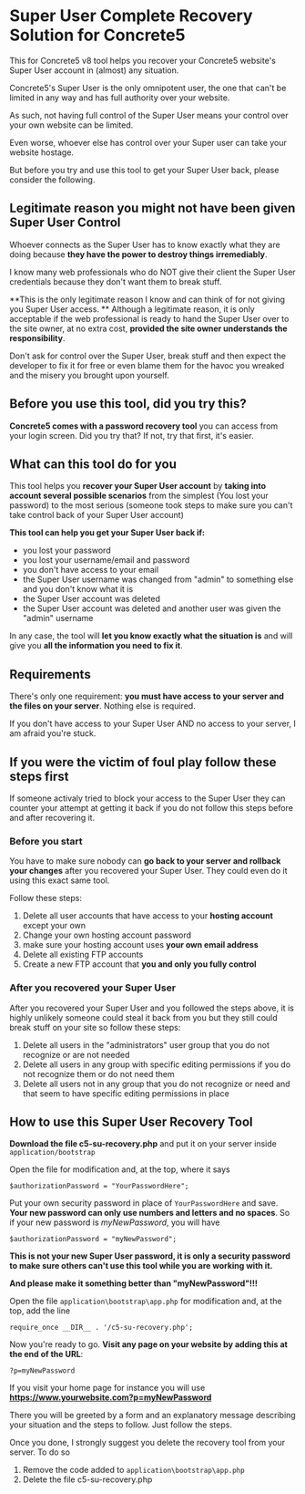 # Super User Complete Recovery Solution for Concrete5

This for Concrete5 v8 tool helps you recover your Concrete5 website's Super User account in (almost) any situation.

Concrete5's Super User is the only omnipotent user, the one that can't be limited in any way and has full authority over your website.

As such, not having full control of the Super User means your control over your own website can be limited.

Even worse, whoever else has control over your Super user can take your website hostage.

But before you try and use this tool to get your Super User back, please consider the following.

## Legitimate reason you might not have been given Super User Control

Whoever connects as the Super User has to know exactly what they are doing because **they have the power to destroy things irremediably**.

I know many web professionals who do NOT give their client the Super User credentials because they don't want them to break stuff.

**This is the only legitimate reason I know and can think of for not giving you Super User access.
**
Although a legitimate reason, it is only acceptable if the web professional is ready to hand the Super User over to the site owner, at no extra cost, **provided the site owner understands the responsibility**.

Don't ask for control over the Super User, break stuff and then expect the developer to fix it for free or even blame them for the havoc you wreaked and the misery you brought upon yourself.

## Before you use this tool, did you try this?

**Concrete5 comes with a password recovery tool** you can access from your login screen. Did you try that? If not, try that first, it's easier.

## What can this tool do for you

This tool helps you **recover your Super User account** by **taking into account several possible scenarios** from the simplest (You lost your password) to the most serious (someone took steps to make sure you can't take control back of your Super User account)

**This tool can help you get your Super User back if:**

- you lost your password
- you lost your username/email and password
- you don't have access to your email
- the Super User username was changed from "admin" to something else and you don't know what it is
- the Super User account was deleted
- the Super User account was deleted and another user was given the "admin" username

In any case, the tool will **let you know exactly what the situation is** and will give you **all the information you need to fix it**.

## Requirements

There's only one requirement: **you must have access to your server and the files on your server**. Nothing else is required.

If you don't have access to your Super User AND no access to your server, I am afraid you're stuck.

## If you were the victim of foul play follow these steps first

If someone activaly tried to block your access to the Super User they can counter your attempt at getting it back if you do not follow this steps before and after recovering it.

### Before you start

You have to make sure nobody can **go back to your server and rollback your changes** after you recovered your Super User. They could even do it using this exact same tool.

Follow these steps:

1. Delete all user accounts that have access to your **hosting account** except your own
2. Change your own hosting account password
3. make sure your hosting account uses **your own email address**
4. Delete all existing FTP accounts
5. Create a new FTP account that **you and only you fully control**

### After you recovered your Super User

After you recovered your Super User and you followed the steps above, it is highly unlikely someone could steal it back from you but they still could break stuff on your site so follow these steps:

1. Delete all users in the "administrators" user group that you do not recognize or are not needed
1. Delete all users in any group with specific editing permissions if you do not recognize them or do not need them
1. Delete all users not in any group that you do not recognize or need and that seem to have specific editing permissions in place

## How to use this Super User Recovery Tool

**Download the file c5-su-recovery.php** and put it on your server inside `application/bootstrap`

Open the file for modification and, at the top, where it says

    $authorizationPassword = "YourPasswordHere";

Put your own security password in place of `YourPasswordHere` and save. **Your new password can only use numbers and letters and no spaces**. So if your new password is *myNewPassword*, you will have

    $authorizationPassword = "myNewPassword";

**This is not your new Super User password, it is only a security password to make sure others can't use this tool while you are working with it.**

**And please make it something better than "myNewPassword"!!!**

Open the file `application\bootstrap\app.php` for modification and, at the top, add the line

    require_once __DIR__ . '/c5-su-recovery.php';

Now you're ready to go. **Visit any page on your website by adding this at the end of the URL**:

    ?p=myNewPassword

If you visit your home page for instance you will use **https://www.yourwebsite.com?p=myNewPassword**

There you will be greeted by a form and an explanatory message describing your situation and the steps to follow. Just follow the steps.

Once you done, I strongly suggest you delete the recovery tool from your server. To do so

1. Remove the code added to `application\bootstrap\app.php`
2. Delete the file c5-su-recovery.php
